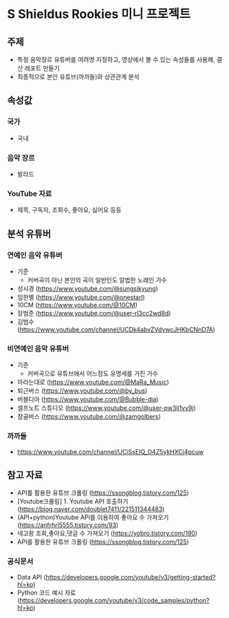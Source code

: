 # S Shieldus Rookies 미니 프로젝트


## 주제 
* 특정 음악장르 유튜버를 여려명 지정하고, 영상에서 볼 수 있는 속성들를 사용해, 결산 레포트 만들기
* 최종적으로 본인 유튜브(까까들)와 상관관계 분석

## 속성값

### 국가
- 국내

### 음악 장르
- 발라드

### YouTube 자료
- 제목, 구독자, 조회수, 좋아요, 싫어요 등등

## 분석 유튜버

### 연예인 음악 유튜버
 - 기준
   - 커버곡이 아닌 본인의 곡이 일반인도 알법한 노래인 가수
 - 성시경 (https://www.youtube.com/@sungsikyung)
 - 임한별 (https://www.youtube.com/@onestarl)
 - 10CM (https://www.youtube.com/@10CM)
 - 장범준 (https://www.youtube.com/@user-rl3cc2wd8d)
 - 김범수 (https://www.youtube.com/channel/UCDk4abvZVdywcJHKbCNnD7A)

### 비연예인 음악 유튜버
 - 기준
   - 커버곡으로 유튜브에서 어느정도 유명세를 가진 가수
 - 마라는대로 (https://www.youtube.com/@MaRa_Music)
 - 퇴근버스 (https://www.youtube.com/@by_bus)
 - 버블디아 (https://www.youtube.com/@Bubble-dia)
 - 셀프노트 스튜디오 (https://www.youtube.com/@user-pw3lj1vv9j)
 - 잠골버스 (https://www.youtube.com/@zamgolbers)

### 까까들
- https://www.youtube.com/channel/UCiSsEIQ_O4Z5ykHXCj4pcuw
 
## 참고 자료
- API를 활용한 유튜브 크롤링 (https://ssongblog.tistory.com/125) 
- [Youtube크롤링] 1. Youtube API 호출하기 (https://blog.naver.com/doublet7411/221511344483) 
- (API+python)Youtube API를 이용하여 좋아요 수 가져오기 (https://anfrhrl5555.tistory.com/93)
- 네고왕 조회,좋아요,댓글 수 가져오기 (https://yobro.tistory.com/190)
- API를 활용한 유튜브 크롤링 (https://ssongblog.tistory.com/125)

### 공식문서
- Data API (https://developers.google.com/youtube/v3/getting-started?hl=ko)
- Python 코드 예시 자료 (https://developers.google.com/youtube/v3/code_samples/python?hl=ko)
